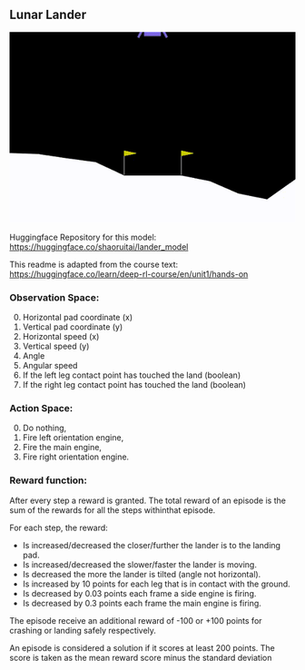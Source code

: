 ## Lunar Lander

![model_demo](https://github.com/ruitaiS/deep_rl/blob/master/unit_1/replay.GIF)

Huggingface Repository for this model: https://huggingface.co/shaoruitai/lander_model

This readme is adapted from the course text: https://huggingface.co/learn/deep-rl-course/en/unit1/hands-on

### Observation Space:
0) Horizontal pad coordinate (x)
1) Vertical pad coordinate (y)
2) Horizontal speed (x)
3) Vertical speed (y)
4) Angle
5) Angular speed
6) If the left leg contact point has touched the land (boolean)
7) If the right leg contact point has touched the land (boolean)

### Action Space:
0) Do nothing,
1) Fire left orientation engine,
2) Fire the main engine,
3) Fire right orientation engine.

### Reward function:

After every step a reward is granted. The total reward of an episode is the sum of the rewards for all the steps withinthat episode.

For each step, the reward:

- Is increased/decreased the closer/further the lander is to the landing pad.
- Is increased/decreased the slower/faster the lander is moving.
- Is decreased the more the lander is tilted (angle not horizontal).
- Is increased by 10 points for each leg that is in contact with the ground.
- Is decreased by 0.03 points each frame a side engine is firing.
- Is decreased by 0.3 points each frame the main engine is firing.

The episode receive an additional reward of -100 or +100 points for crashing or landing safely respectively.

An episode is considered a solution if it scores at least 200 points. The score is taken as the mean reward score minus the standard deviation



